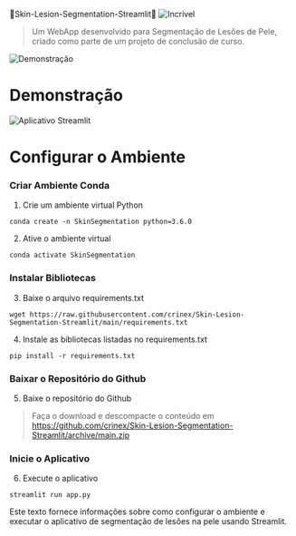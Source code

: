 
🧠Skin-Lesion-Segmentation-Streamlit🧠
![Incrível](https://cdn.rawgit.com/sindresorhus/awesome/d7305f38d29fed78fa85652e3a63e154dd8e8829/media/badge.svg)
> Um WebApp desenvolvido para Segmentação de Lesões de Pele, criado como parte de um projeto de conclusão de curso.

![Demonstração](https://media.giphy.com/media/tSAqqpRU32BX1TwC61/giphy.gif)

# Demonstração
![Aplicativo Streamlit](https://static.streamlit.io/badges/streamlit_badge_black_white.svg)

# Configurar o Ambiente
### Criar Ambiente Conda
1. Crie um ambiente virtual Python
```
conda create -n SkinSegmentation python=3.6.0
```

2. Ative o ambiente virtual
```
conda activate SkinSegmentation
```
### Instalar Bibliotecas
3. Baixe o arquivo requirements.txt
```
wget https://raw.githubusercontent.com/crinex/Skin-Lesion-Segmentation-Streamlit/main/requirements.txt
```

4. Instale as bibliotecas listadas no requirements.txt
```
pip install -r requirements.txt
```

### Baixar o Repositório do Github
5. Baixe o repositório do Github
> Faça o download e descompacte o conteúdo em https://github.com/crinex/Skin-Lesion-Segmentation-Streamlit/archive/main.zip
### Inicie o Aplicativo
6. Execute o aplicativo
```
streamlit run app.py
```

Este texto fornece informações sobre como configurar o ambiente e executar o aplicativo de segmentação de lesões na pele usando Streamlit.
